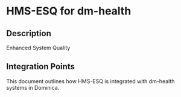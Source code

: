 # HMS-ESQ for dm-health

## Description

Enhanced System Quality

## Integration Points

This document outlines how HMS-ESQ is integrated with dm-health systems in Dominica.
